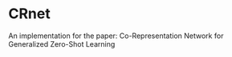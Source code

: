 # CRnet
An implementation for the paper: Co-Representation Network for Generalized Zero-Shot Learning
